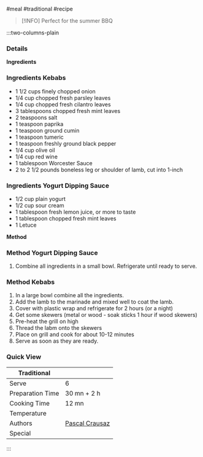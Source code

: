#meal #traditional #recipe

> [!INFO]
> Perfect for the summer BBQ

:::two-columns-plain

### Details
**Ingredients**

### Ingredients Kebabs

- 1 1/2 cups finely chopped onion
- 1/4 cup chopped fresh parsley leaves
- 1/4 cup chopped fresh cilantro leaves
- 3 tablespoons chopped fresh mint leaves
- 2 teaspoons salt
- 1 teaspoon paprika
- 1 teaspoon ground cumin
- 1 teaspoon tumeric
- 1 teaspoon freshly ground black pepper
- 1/4 cup olive oil
- 1/4 cup red wine
- 1 tablespoon Worcester Sauce
- 2 to 2 1/2 pounds boneless leg or shoulder of lamb, cut into 1-inch

### Ingredients Yogurt Dipping Sauce

- 1/2 cup plain yogurt
- 1/2 cup sour cream
- 1 tablespoon fresh lemon juice, or more to taste
- 1 tablespoon chopped fresh mint leaves
- 1 Letuce


**Method**

### Method Yogurt Dipping Sauce

1. Combine all ingredients in a small bowl. Refrigerate until ready to serve.

### Method Kebabs

1. In a large bowl combine all the ingredients.
2. Add the lamb to the marinade and mixed well to coat the lamb.
3. Cover with plastic wrap and refrigerate for 2 hours (or a night)
4. Get some skewers (metal or wood - soak sticks 1 hour if wood skewers)
5. Pre-heat the grill on high
6. Thread the labm onto the skewers
7. Place on grill and cook for about 10-12 minutes
8. Serve as soon as they are ready.


### Quick View
| Traditional      |                                                |
| ---------------- | ---------------------------------------------- |
| Serve            | 6                                              |
| Preparation Time | 30 mn + 2 h                                    |
| Cooking Time     | 12 mn                                          |
| Temperature      |                                                |
| Authors          | [Pascal Crausaz](mailto:pascal@askpascal.com)  |
| Special          |                                                |

:::

